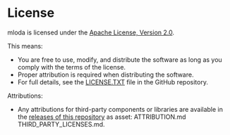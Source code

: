 # License

mloda is licensed under the [Apache License, Version 2.0](https://www.apache.org/licenses/LICENSE-2.0).

This means:

- You are free to use, modify, and distribute the software as long as you comply with the terms of the license.
- Proper attribution is required when distributing the software.
- For full details, see the [LICENSE.TXT](https://github.com/mloda-ai/mloda/blob/main/LICENSE.TXT) file in the GitHub repository.

Attributions:

- Any attributions for third-party components or libraries are available in the [releases of this repository](https://github.com/mloda-ai/mloda/releases) as asset: ATTRIBUTION.md THIRD_PARTY_LICENSES.md.
